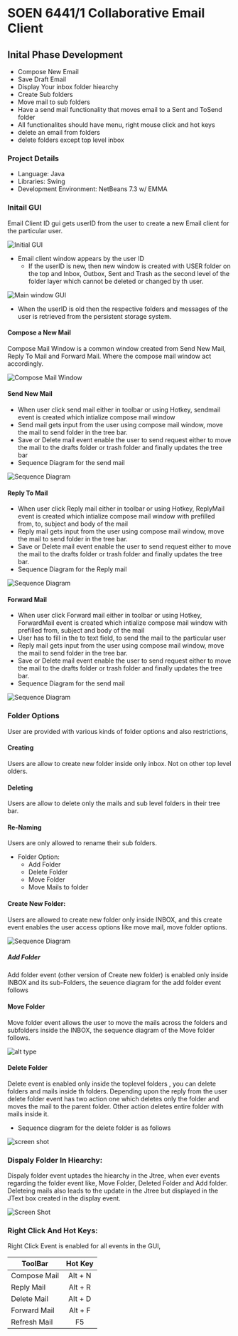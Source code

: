SOEN 6441/1 Collaborative Email Client
======================================

Inital Phase Development
----------------------
 * Compose New Email
 * Save Draft Email
 * Display Your inbox folder hiearchy
 * Create Sub folders
 * Move mail to sub folders
 * Have a send mail functionality that moves email to a Sent and ToSend folder
 * All functionalites should have menu, right mouse click and hot keys
 * delete an email from folders
 * delete folders except top level inbox

### Project Details

- Language: Java
- Libraries: Swing
- Development Environment: NetBeans 7.3 w/ EMMA

### Initail GUI

Email Client ID gui gets userID from the user to create a new Email client for the particular user.

![Initial GUI](img/intial.png "Initial GUI")

- Email client window appears by the user ID
    - If the userID is new, then new window is created with USER folder on the top and Inbox, Outbox, Sent and Trash as the second level of the folder layer which cannot be deleted or changed by th user.
    
![Main window GUI](img/mainGUI.png "Main window GUI")

 - When the userID is old then the respective folders and messages of the user is retrieved from the persistent storage system.

#### Compose a New Mail
Compose Mail Window is a common window created from Send New Mail, Reply To Mail and Forward Mail. Where the compose mail window act accordingly.

![Compose Mail Window](img/composeMail.png "Compose Mail Window") 

#### Send New Mail
 - When user click send mail either in toolbar or using Hotkey, sendmail event is created which intialize compose mail window 
 - Send mail gets input from the user using compose mail window, move the mail to send folder in the tree bar.
 - Save or Delete mail event enable the user to send request either to move the mail to the drafts folder or trash folder and finally updates the tree bar
 - Sequence Diagram for the send mail

![Sequence Diagram](UseCases/SD%20Images/SendMail.png "Sequence Diagram")
   
#### Reply To Mail
 - When user click Reply mail either in toolbar or using Hotkey, ReplyMail event is created which intialize compose mail window with prefilled from, to, subject and body of the mail 
 - Reply mail gets input from the user using compose mail window, move the mail to send folder in the tree bar.
 - Save or Delete mail event enable the user to send request either to move the mail to the drafts folder or trash folder and finally updates the tree bar.
 - Sequence Diagram for the Reply mail 

![Sequence Diagram](UseCases/SD%20Images/replyMail.png  "Sequence Diagram")
   
#### Forward Mail
 - When user click Forward mail either in toolbar or using Hotkey, ForwardMail event is created which intialize compose mail window with prefilled from, subject and body of the mail 
 - User has to fill in the to text field, to send the mail to the particular user 
 - Reply mail gets input from the user using compose mail window, move the mail to send folder in the tree bar.
 - Save or Delete mail event enable the user to send request either to move the mail to the drafts folder or trash folder and finally updates the tree bar.
 - Sequence Diagram for the send mail 

![Sequence Diagram](UseCases/SD%20Images/ForwardMail.png "Sequence Diagram")
    
### Folder Options
User are provided with various kinds of folder options and also restrictions, 

#### Creating
Users are allow to create new folder inside only inbox. Not on other top level olders. 

#### Deleting
Users are allow to delete only the mails and sub level folders in their tree bar.

#### Re-Naming
Users are only allowed to rename their sub folders.
     
 - Folder Option:
   - Add Folder 
   - Delete Folder
   - Move Folder
   - Move Mails to folder

#### Create New Folder:
Users are allowed to create new folder only inside INBOX, and this create event enables the user access options like move mail, move folder options.

![Sequence Diagram](UseCases/SD%20Images/createNewFolder.png "Create New Folder Sequence Diagram")

##### Add Folder 
Add folder event (other version of Create new folder) is enabled only inside INBOX and its sub-Folders, the seuence diagram for the add folder event follows

#### Move Folder
Move folder event allows the user to move the mails across the folders and subfolders inside the INBOX, the sequence diagram of the Move folder follows. 

![alt type](UseCases/SD%20Images/MoveselectFolder.png "MoveFolder Sequence Diagram")

#### Delete Folder

Delete event is enabled only inside the toplevel folders , you can delete folders and mails inside th folders. Depending upon the reply from the user delete folder event has two action one which deletes only the folder and moves the mail to the parent folder. Other action deletes entire folder with mails inside it.
  - Sequence diagram for the delete folder is as follows

![screen shot](UseCases/SD%20Images/deleteFolder.png "Delete Folder Sequence Diagram")

### Dispaly Folder In Hiearchy:

Dispaly folder event uptades the hiearchy in the Jtree, when ever events regarding the folder event like, Move Folder, Deleted Folder and Add folder.   
Deleteing mails also leads to the update in the Jtree but displayed in the JText box created in the display event.

![Screen Shot](UseCases/SD%20Images/updateFolder.png "Update Folder")

### Right Click And Hot Keys:

Right Click Event is enabled for all events in the GUI, 

| ToolBar        | Hot Key       |
| -------------  |:-------------:|
| Compose Mail   | Alt + N       | 
| Reply Mail     | Alt + R       | 
| Delete Mail    | Alt + D       | 
| Forward Mail   | Alt + F       | 
| Refresh Mail   | F5            |        
      
